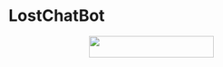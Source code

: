 # LostChatBot

<p align="center"><a href="https://dashboard.heroku.com/new?template=https://github.com/LostVenom/LostChatBot"> <img src="https://img.shields.io/badge/Deploy%20On%20Heroku-black?style=for-the-badge&logo=heroku" width="220" height="38.45"/></a></p>

